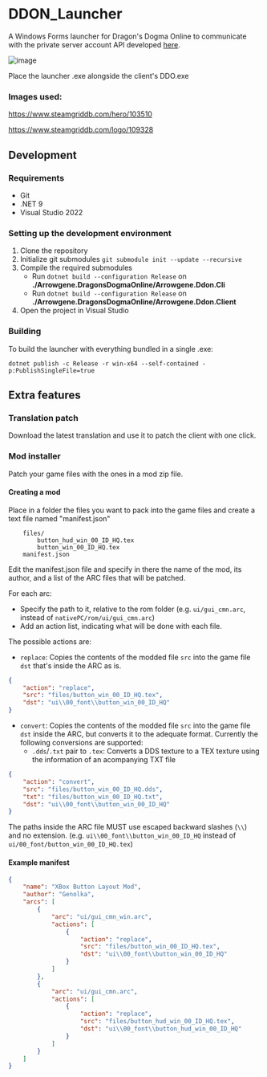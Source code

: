 # DDON_Launcher
A Windows Forms launcher for Dragon's Dogma Online to communicate with the private server account API developed [here](https://github.com/sebastian-heinz/Arrowgene.DragonsDogmaOnline "here"). 

![image](https://github.com/user-attachments/assets/3443c8a3-c355-4e7f-a42b-f57aa64a23ad)

Place the launcher .exe alongside the client's DDO.exe

### Images used:

https://www.steamgriddb.com/hero/103510

https://www.steamgriddb.com/logo/109328

## Development

### Requirements

- Git
- .NET 9
- Visual Studio 2022

### Setting up the development environment

1. Clone the repository
2. Initialize git submodules ```git submodule init --update --recursive ```
3. Compile the required submodules
	- Run `dotnet build --configuration Release` on **./Arrowgene.DragonsDogmaOnline/Arrowgene.Ddon.Cli**
	- Run `dotnet build --configuration Release` on **./Arrowgene.DragonsDogmaOnline/Arrowgene.Ddon.Client**
4. Open the project in Visual Studio

### Building

To build the launcher with everything bundled in a single .exe:

```dotnet publish -c Release -r win-x64 --self-contained -p:PublishSingleFile=true```

## Extra features

### Translation patch

Download the latest translation and use it to patch the client with one click.

### Mod installer

Patch your game files with the ones in a mod zip file.

#### Creating a mod

Place in a folder the files you want to pack into the game files and create a text file named "manifest.json"

```
    files/
        button_hud_win_00_ID_HQ.tex
        button_win_00_ID_HQ.tex
    manifest.json
```

Edit the manifest.json file and specify in there the name of the mod, its author, and a list of the ARC files that will be patched.

For each arc:
- Specify the path to it, relative to the rom folder (e.g. `ui/gui_cmn.arc`, instead of `nativePC/rom/ui/gui_cmn.arc`)
- Add an action list, indicating what will be done with each file.

The possible actions are:
- `replace`: Copies the contents of the modded file `src` into the game file `dst` that's inside the ARC as is.
```json
{
	"action": "replace",
	"src": "files/button_win_00_ID_HQ.tex",
    "dst": "ui\\00_font\\button_win_00_ID_HQ"
}
```

- `convert`: Copies the contents of the modded file `src` into the game file `dst` inside the ARC, but converts it to the adequate format. Currently the following conversions are supported:
	- `.dds`/`.txt` pair to `.tex`: Converts a DDS texture to a TEX texture using the information of an acompanying TXT file
```json
{
	"action": "convert",
	"src": "files/button_win_00_ID_HQ.dds",
	"txt": "files/button_win_00_ID_HQ.txt",
	"dst": "ui\\00_font\\button_win_00_ID_HQ"
}
```

The paths inside the ARC file MUST use escaped backward slashes (`\\`) and no extension. (e.g. `ui\\00_font\\button_win_00_ID_HQ` instead of `ui/00_font/button_win_00_ID_HQ.tex`)

#### Example manifest

```json
{
	"name": "XBox Button Layout Mod",
	"author": "Genolka",
	"arcs": [
		{
			"arc": "ui/gui_cmn_win.arc",
			"actions": [
				{
					"action": "replace",
					"src": "files/button_win_00_ID_HQ.tex",
					"dst": "ui\\00_font\\button_win_00_ID_HQ"
				}
			]
		},
		{
			"arc": "ui/gui_cmn.arc",
			"actions": [
				{
					"action": "replace",
					"src": "files/button_hud_win_00_ID_HQ.tex",
					"dst": "ui\\00_font\\button_hud_win_00_ID_HQ"
				}
			]
		}
	]
}
```